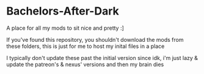 # Bachelors-After-Dark
A place for all my mods to sit nice and pretty :]

If you've found this repository, you shouldn't download the mods from these folders, this is just for me to host my inital files in a place

I typically don't update these past the initial version since idk, i'm just lazy & update the patreon's & nexus' versions and then my brain dies
